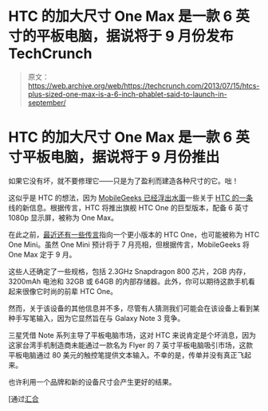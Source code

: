 # HTC 的加大尺寸 One Max 是一款 6 英寸的平板电脑，据说将于 9 月份发布 TechCrunch

> 原文：<https://web.archive.org/web/https://techcrunch.com/2013/07/15/htcs-plus-sized-one-max-is-a-6-inch-phablet-said-to-launch-in-september/>

# HTC 的加大尺寸 One Max 是一款 6 英寸平板电脑，据说将于 9 月份推出

如果它没有坏，就不要修理它——只是为了盈利而建造各种尺寸的它。咄！

这似乎是 HTC 的想法，因为 [MobileGeeks 已经浮出水面](https://web.archive.org/web/20221006012222/http://www.mobilegeeks.de/htc-one-mini-noch-im-juli-htc-one-max-kommt-im-september/)一些关于 [HTC 的一条](https://web.archive.org/web/20221006012222/https://beta.techcrunch.com/2013/04/23/htc-one-review/)线的新信息。根据传言，HTC 将推出旗舰 HTC One 的巨型版本，配备 6 英寸 1080p 显示屏，被称为 One Max。

在此之前，[最近还有一些传言](https://web.archive.org/web/20221006012222/https://beta.techcrunch.com/2013/06/18/the-mini-htc-one-will-be-called-the-htc-one-mini/)指向一个更小版本的 HTC One，也可能被称为 HTC One Mini。虽然 One Mini 预计将于 7 月亮相，但根据传言，MobileGeeks 将 One Max 定于 9 月。

这些人还确定了一些规格，包括 2.3GHz Snapdragon 800 芯片，2GB 内存，3200mAh 电池和 32GB 或 64GB 的内部存储器。此外，你可以期待这款手机看起来很像它时尚的前辈 HTC One。

然而，关于该设备的其他信息并不多，尽管有人猜测我们可能会在该设备上看到某种手写笔输入，因为它显然旨在与 Galaxy Note 3 竞争。

三星凭借 Note 系列主导了平板电脑市场，这对 HTC 来说肯定是个坏消息，因为这家台湾手机制造商未能通过一款名为 Flyer 的 7 英寸平板电脑吸引市场，这款平板电脑通过 80 美元的触控笔提供文本输入。不幸的是，传单并没有真正飞起来。

也许利用一个品牌和新的设备尺寸会产生更好的结果。

[通过[汇合](https://web.archive.org/web/20221006012222/http://www.theverge.com/2013/7/15/4524180/htc-one-max-specs-release-date-rumor)
